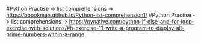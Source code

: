 #Python Practise -> list comprehensions -> https://bbookman.github.io/Python-list-comprehension1/
#Python Practise -> list comprehensions -> https://pynative.com/python-if-else-and-for-loop-exercise-with-solutions/#h-exercise-11-write-a-program-to-display-all-prime-numbers-within-a-range
